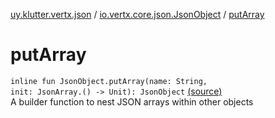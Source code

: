 [uy.klutter.vertx.json](../index.md) / [io.vertx.core.json.JsonObject](index.md) / [putArray](.)


# putArray
<code>inline fun JsonObject.putArray(name: String, init: JsonArray.() -> Unit): JsonObject</code> [(source)](https://github.com/kohesive/klutter/blob/master/vertx3-jdk8/src/main/kotlin/uy/klutter/vertx/json/VertxJson.kt#L90)<br/>
A builder function to nest JSON arrays within other objects



